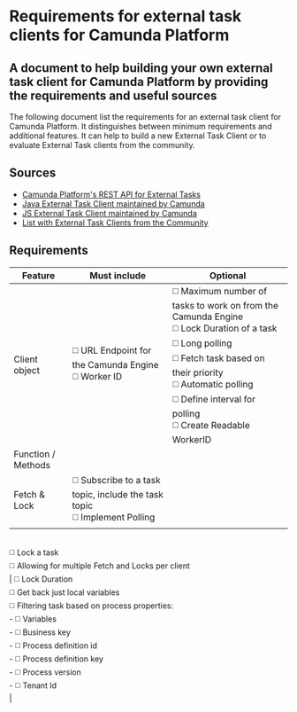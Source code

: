 # Requirements for external task clients for Camunda Platform

## A document to help building your own external task client for Camunda Platform by providing the requirements and useful sources

The following document list the requirements for an external task client for Camunda Platform. It distinguishes between minimum requirements and additional features. It can help to build a new External Task Client or to evaluate External Task clients from the community.

## Sources
- [Camunda Platform's REST API for External Tasks](https://docs.camunda.org/manual/latest/reference/rest/external-task/)
- [Java External Task Client maintained by Camunda](https://github.com/camunda/camunda-bpm-platform/tree/master/clients/java)
- [JS External Task Client maintained by Camunda](https://github.com/camunda/camunda-external-task-client-js)
- [List with External Task Clients from the Community](https://github.com/camunda/awesome-camunda-external-clients)

## Requirements

|Feature|Must include|Optional| 
|---|---|---|
|Client object|:white_medium_square: URL Endpoint for the Camunda Engine <br> :white_medium_square: Worker ID | :white_medium_square: Maximum number of tasks to work on from the Camunda Engine <br> :white_medium_square: Lock Duration of a task <br>  :white_medium_square: Long polling <br> :white_medium_square: Fetch task based on their priority <br> :white_medium_square: Automatic polling <br> :white_medium_square: Define interval for polling <br> :white_medium_square: Create Readable WorkerID |
|Function / Methods |  
|Fetch & Lock|:white_medium_square: Subscribe to a task topic, include the task topic <br> :white_medium_square: Implement Polling
 <br> :white_medium_square: Lock a task  <br> :white_medium_square: Allowing for multiple Fetch and Locks per client <br> 
 | :white_medium_square: Lock Duration <br> :white_medium_square: Get back just local variables <br> :white_medium_square: Filtering task based on process properties: <br>  - :white_medium_square: Variables <br> - :white_medium_square: Business key <br> - :white_medium_square: Process definition id <br> - :white_medium_square: Process definition key <br> - :white_medium_square: Process version <br> - :white_medium_square: Tenant Id <br>|




